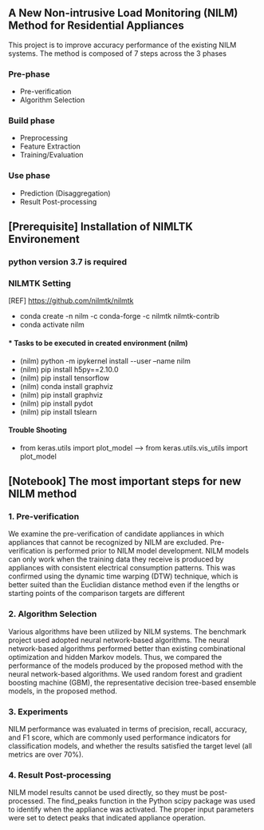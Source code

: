 ## A New Non-intrusive Load Monitoring (NILM) Method for Residential Appliances
This project is to improve accuracy performance of the existing NILM systems. 
The method is composed of 7 steps across the 3 phases

### Pre-phase
- Pre-verification
- Algorithm Selection

### Build phase
- Preprocessing
- Feature Extraction
- Training/Evaluation

### Use phase
- Prediction (Disaggregation)
- Result Post-processing

## [Prerequisite] Installation of NIMLTK Environement

### python version 3.7 is required



### NILMTK Setting 
[REF] https://github.com/nilmtk/nilmtk
-	conda create -n nilm -c conda-forge -c nilmtk nilmtk-contrib
-	conda activate nilm


#### * Tasks to be executed in created environment (nilm)
-	(nilm) python -m ipykernel install --user –name nilm
-	(nilm) pip install h5py==2.10.0
-	(nilm) pip install tensorflow
-	(nilm) conda install graphviz
-	(nilm) pip install graphviz
-	(nilm) pip install pydot
-	(nilm) pip install tslearn

#### Trouble Shooting
-	from keras.utils import plot_model --> from keras.utils.vis_utils import plot_model

## [Notebook] The most important steps for new NILM method

### 1. Pre-verification
We examine the pre-verification of candidate appliances in which appliances that cannot be recognized by NILM are excluded.
Pre-verification is performed prior to NILM model development. NILM models can only work when the training data they receive is produced by appliances with consistent electrical consumption patterns. This was confirmed using the dynamic time warping (DTW) technique, which is better suited than the Euclidian distance method even if the lengths or starting points of the comparison targets are different

### 2. Algorithm Selection
Various algorithms have been utilized by NILM systems. The benchmark project used adopted neural network-based algorithms. The neural network-based algorithms performed better than existing combinational optimization and hidden Markov models. Thus, we compared the performance of the models produced by the proposed method with the neural network-based algorithms. We used random forest and gradient boosting machine (GBM), the representative decision tree-based ensemble models, in the proposed method.

### 3. Experiments
NILM performance was evaluated in terms of precision, recall, accuracy, and F1 score, which are commonly used performance indicators for classification models, and whether the results satisfied the target level (all metrics are over 70%).

### 4. Result Post-processing
NILM model results cannot be used directly, so they must be post-processed. The find_peaks function in the Python scipy package was used to identify when the appliance was activated. The proper input parameters were set to detect peaks that indicated appliance operation.
